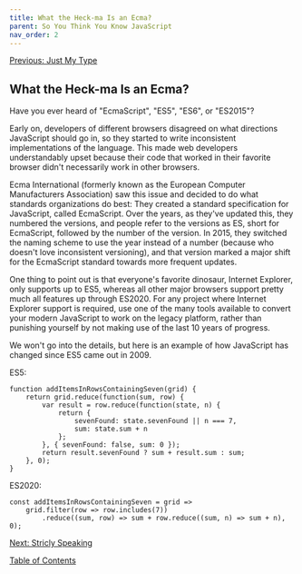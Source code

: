 ```yaml
---
title: What the Heck-ma Is an Ecma?
parent: So You Think You Know JavaScript
nav_order: 2
---
```

[Previous: Just My Type](1-type.md)

## What the Heck-ma Is an Ecma?
Have you ever heard of "EcmaScript", "ES5", "ES6", or "ES2015"?

Early on, developers of different browsers disagreed on what directions JavaScript should go in, so they started to write inconsistent implementations of the language. This made web developers understandably upset because their code that worked in their favorite browser didn't necessarily work in other browsers.

Ecma International (formerly known as the European Computer Manufacturers Association) saw this issue and decided to do what standards organizations do best: They created a standard specification for JavaScript, called EcmaScript. Over the years, as they've updated this, they numbered the versions, and people refer to the versions as ES, short for EcmaScript, followed by the number of the version. In 2015, they switched the naming scheme to use the year instead of a number (because who doesn't love inconsistent versioning), and that version marked a major shift for the EcmaScript standard towards more frequent updates. 

One thing to point out is that everyone's favorite dinosaur, Internet Explorer, only supports up to ES5, whereas all other major browsers support pretty much all features up through ES2020. For any project where Internet Explorer support is required, use one of the many tools available to convert your modern JavaScript to work on the legacy platform, rather than punishing yourself by not making use of the last 10 years of progress.

We won't go into the details, but here is an example of how JavaScript has changed since ES5 came out in 2009.

ES5:
```
function addItemsInRowsContainingSeven(grid) {
    return grid.reduce(function(sum, row) {
        var result = row.reduce(function(state, n) {
            return {
                sevenFound: state.sevenFound || n === 7,
                sum: state.sum + n
            };
        }, { sevenFound: false, sum: 0 });
        return result.sevenFound ? sum + result.sum : sum;
    }, 0);
}
```

ES2020:
```
const addItemsInRowsContainingSeven = grid =>
    grid.filter(row => row.includes(7))
        .reduce((sum, row) => sum + row.reduce((sum, n) => sum + n), 0);
```
[Next: Stricly Speaking](3-strict-mode.md)

[Table of Contents](0-intro.md)
